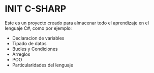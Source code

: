 # INIT C-SHARP
Este es un proyecto creado para almacenar todo el aprendizaje en el lenguaje C#, como por ejemplo:

- Declaracion de variables
- Tipado de datos
- Bucles y Condiciones
- Arreglos
- POO
- Particularidades del lenguaje

